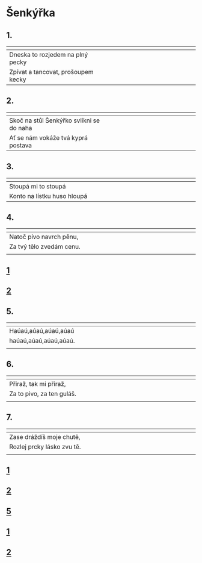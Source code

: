 # Šenkýřka

## 1.

| <img width=300/>                   | <img width=300/> |
|:-----------------------------------|------------------|
| Dneska to rozjedem na plný pecky   |                  |
| Zpívat a tancovat, prošoupem kecky |                  |

## 2.

| <img width=300/>                          | <img width=300/> |
|:------------------------------------------|------------------|
| Skoč na stůl Šenkýřko svlíkni se do naha  |                  |
| Ať se nám vokáže tvá kyprá postava        |                  |

## 3.

| <img width=300/>            | <img width=300/> |
|:----------------------------|------------------|
| Stoupá mi to stoupá         |                  |
| Konto na lístku huso hloupá |                  |

## 4.

| <img width=300/>         | <img width=300/> |
|:-------------------------|------------------|
| Natoč pivo navrch pěnu,  |                  |
| Za tvý tělo zvedám cenu. |                  |
|                          |                  |

## [1](#1)

## [2](#2)

## 5.

| <img width=300/>      | <img width=300/> |
|:----------------------|------------------|
| Haúaú,aúaú,aúaú,aúaú  |                  |
| haúaú,aúaú,aúaú,aúaú. |                  |
|                       |                  |
## 6.

| <img width=300/>          | <img width=300/> |
|:--------------------------|------------------|
| Přiraž, tak mi přiraž,    |                  |
| Za to pivo, za ten guláš. |                  |
|                           |                  |
## 7.

| <img width=300/>           | <img width=300/> |
|:---------------------------|------------------|
| Zase dráždíš moje chutě,   |                  |
| Rozlej prcky lásko zvu tě. |                  |
|                            |                  |

## [1](#1)

## [2](#2)

## [5](#7)

## [1](#1)

## [2](#2)